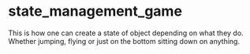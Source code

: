 # state_management_game
This is how one can create a state of object depending on what they do. Whether jumping, flying or just on the bottom sitting down on anything.
